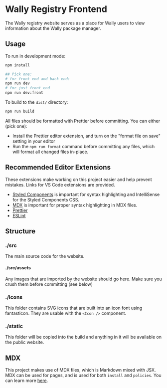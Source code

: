# Wally Registry Frontend

The Wally registry website serves as a place for Wally users to view information about the Wally package manager.

## Usage

To run in development mode:

```bash
npm install

## Pick one:
# for front end and back end:
npm run dev
# for just front end
npm run dev:front
```

To build to the `dist/` directory:

```bash
npm run build
```

All files should be formatted with Prettier before committing. You can either (pick one):

- Install the Prettier editor extension, and turn on the "format file on save" setting in your editor
- Run the `npm run format` command before committing any files, which will format all changed files in-place.

## Recommended Editor Extensions

These extensions make working on this project easier and help prevent mistakes. Links for VS Code extensions are provided.

- [Styled Components](https://marketplace.visualstudio.com/items?itemName=jpoissonnier.vscode-styled-components) is important for syntax highlighting and IntelliSense for the Styled Components CSS.
- [MDX](https://marketplace.visualstudio.com/items?itemName=silvenon.mdx) is important for proper syntax highlighting in MDX files.
- [Prettier](https://marketplace.visualstudio.com/items?itemName=esbenp.prettier-vscode)
- [ESLint](https://marketplace.visualstudio.com/items?itemName=dbaeumer.vscode-eslint)

## Structure

### ./src

The main source code for the website.

#### ./src/assets

Any images that are imported by the website should go here. Make sure you crush them before committing (see below)

### ./icons

This folder contains SVG icons that are built into an icon font using fantasticon. They are usable with the `<Icon />` component.

### ./static

This folder will be copied into the build and anything in it will be available on the public website.

## MDX

This project makes use of MDX files, which is Markdown mixed with JSX. MDX can be used for pages, and is used for both `install` and `policies`. You can learn more [here](https://mdxjs.com/).
